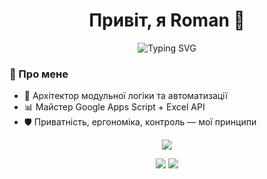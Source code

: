 <h1 align="center">Привіт, я Roman 👋</h1>
<p align="center">
  <img src="https://readme-typing-svg.demolab.com?font=Fira+Code&size=22&pause=1000&color=00F7FF&center=true&vCenter=true&width=435&lines=Modular+Logic+Architect;Minecraft+Modpack+Engineer;Privacy+Focused+Digital+Craftsman;Scripting+Everything+That+Moves" alt="Typing SVG" />
</p>

### 🧠 Про мене
- 🧩 Архітектор модульної логіки та автоматизації  
- 📊 Майстер Google Apps Script + Excel API  
- 🛡️ Приватність, ергономіка, контроль — мої принципи

<p align="center">
  <img src="https://skillicons.dev/icons?i=js,bash,git,vscode,nodejs,react" />
</p>

<p align="center">
  <img src="https://github-readme-stats.vercel.app/api?username=DrHouseUA&show_icons=true&theme=transparent&hide_border=true" />
  <img src="https://github-readme-streak-stats.herokuapp.com/?user=DrHouseUA&theme=transparent&hide_border=true" />
</p>
<!--
**DrHouseUA/DrHouseUA** is a ✨ _special_ ✨ repository because its `README.md` (this file) appears on your GitHub profile.

Here are some ideas to get you started:

- 🔭 I’m currently working on ...
- 🌱 I’m currently learning ...
- 👯 I’m looking to collaborate on ...
- 🤔 I’m looking for help with ...
- 💬 Ask me about ...
- 📫 How to reach me: ...
- 😄 Pronouns: ...
- ⚡ Fun fact: ...
-->

